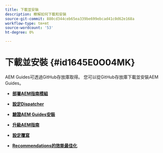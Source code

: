 ```yaml
---
title: 下載並安裝
description: 瞭解如何下載和安裝
source-git-commit: 880cd344ceb65ea339be699ebcad41c0d62e168a
workflow-type: tm+mt
source-wordcount: '53'
ht-degree: 0%

---
```


# 下載並安裝 {#id1645E0O04MK}

AEM Guides可透過GitHub存放庫取得。 您可以從GitHub存放庫下載並安裝AEM Guides。

- **[部署AEM指南模組](download-install-dxml-first-time.md)**

- **[設定Dispatcher](download-install-configure-dispatcher.md)**

- **[驗證AEM Guides安裝](download-install-verify-dxml-installation.md)**

- **[升級AEM指南](download-install-upgrade-dxml.md)**

- **[設定覆寫](download-install-additional-config-override.md)**

- **[Recommendations的效能最佳化](download-install-recommend-perf-optimiz.md)**
